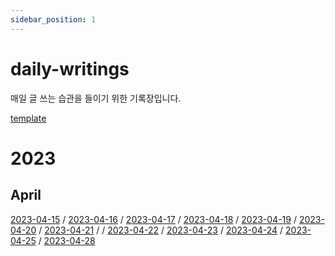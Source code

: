 ```yaml
---
sidebar_position: 1
---
```


# daily-writings

매일 글 쓰는 습관을 들이기 위한 기록장입니다. 

[template](./template)

# 2023

## April
[2023-04-15](./2023-04/2023-04-15) / [2023-04-16](./2023-04/2023-04-16) / [2023-04-17](./2023-04/2023-04-17) / [2023-04-18](./2023-04/2023-04-18) / [2023-04-19](./2023-04/2023-04-19) / [2023-04-20](./2023-04/2023-04-20) / [2023-04-21](./2023-04/2023-04-21) / / [2023-04-22](./2023-04/2023-04-22) / [2023-04-23](./2023-04/2023-04-23) / [2023-04-24](./2023-04/2023-04-24) / [2023-04-25](./2023-04/2023-04-25) / [2023-04-28](./2023-04/2023-04-28)


